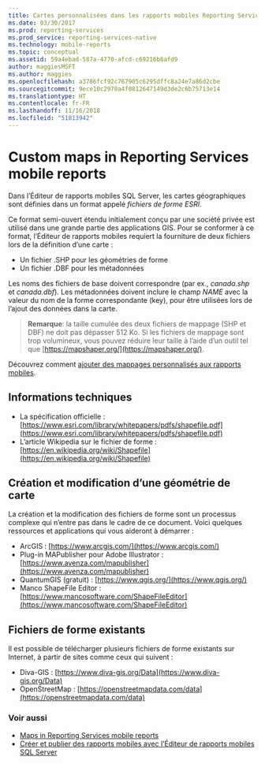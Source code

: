 ```yaml
---
title: Cartes personnalisées dans les rapports mobiles Reporting Services | Microsoft Docs
ms.date: 03/30/2017
ms.prod: reporting-services
ms.prod_service: reporting-services-native
ms.technology: mobile-reports
ms.topic: conceptual
ms.assetid: 59a4ebad-587a-4770-afcd-c69216b8afd9
author: maggiesMSFT
ms.author: maggies
ms.openlocfilehash: a3786fcf92c767905c6295dffc8a24e7a86d2cbe
ms.sourcegitcommit: 9ece10c2970a4f0812647149d3de2c6b75713e14
ms.translationtype: HT
ms.contentlocale: fr-FR
ms.lasthandoff: 11/16/2018
ms.locfileid: "51813942"
---
```

# <a name="custom-maps-in-reporting-services-mobile-reports"></a>Custom maps in Reporting Services mobile reports
Dans l’Éditeur de rapports mobiles SQL Server, les cartes géographiques sont définies dans un format appelé *fichiers de forme ESRI*.  
  
Ce format semi-ouvert étendu initialement conçu par une société privée est utilisé dans une grande partie des applications GIS. Pour se conformer à ce format, l’Éditeur de rapports mobiles requiert la fourniture de deux fichiers lors de la définition d’une carte :  
  
- Un fichier .SHP pour les géométries de forme  
- Un fichier .DBF pour les métadonnées  
  
Les noms des fichiers de base doivent correspondre (par ex., *canada.shp* et *canada.dbf*). Les métadonnées doivent inclure le champ *NAME* avec la valeur du nom de la forme correspondante (key), pour être utilisées lors de l’ajout des données dans la carte.  
  
> **Remarque**: la taille cumulée des deux fichiers de mappage (SHP et DBF) ne doit pas dépasser 512 Ko. Si les fichiers de mappage sont trop volumineux, vous pouvez réduire leur taille à l’aide d’un outil tel que [https://mapshaper.org/](https://mapshaper.org/).  
  
Découvrez comment [ajouter des mappages personnalisés aux rapports mobiles](../../reporting-services/mobile-reports/add-a-custom-map-to-a-reporting-services-mobile-report.md).  
  
## <a name="technical-information"></a>Informations techniques  
  
- La spécification officielle : [https://www.esri.com/library/whitepapers/pdfs/shapefile.pdf](https://www.esri.com/library/whitepapers/pdfs/shapefile.pdf)  
- L’article Wikipedia sur le fichier de forme : [https://en.wikipedia.org/wiki/Shapefile](https://en.wikipedia.org/wiki/Shapefile)  
  
## <a name="creating--editing-map-geometry"></a>Création et modification d’une géométrie de carte  
  
La création et la modification des fichiers de forme sont un processus complexe qui n’entre pas dans le cadre de ce document. Voici quelques ressources et applications qui vous aideront à démarrer :  
  
- ArcGIS : [https://www.arcgis.com/](https://www.arcgis.com/)  
- Plug-in MAPublisher pour Adobe Illustrator : [https://www.avenza.com/mapublisher](https://www.avenza.com/mapublisher)  
- QuantumGIS (gratuit) : [https://www.qgis.org/](https://www.qgis.org/)  
- Manco ShapeFile Editor : [https://www.mancosoftware.com/ShapeFileEditor](https://www.mancosoftware.com/ShapeFileEditor)  
  
## <a name="existing-shapefiles"></a>Fichiers de forme existants  
  
Il est possible de télécharger plusieurs fichiers de forme existants sur Internet, à partir de sites comme ceux qui suivent :  
  
- Diva-GIS : [https://www.diva-gis.org/Data](https://www.diva-gis.org/Data)  
- OpenStreetMap : [https://openstreetmapdata.com/data](https://openstreetmapdata.com/data)  
  
### <a name="see-also"></a>Voir aussi  
- [Maps in Reporting Services mobile reports](../../reporting-services/mobile-reports/maps-in-reporting-services-mobile-reports.md)  
- [Créer et publier des rapports mobiles avec l’Éditeur de rapports mobiles SQL Server](../../reporting-services/mobile-reports/create-mobile-reports-with-sql-server-mobile-report-publisher.md)   
  
  
  
